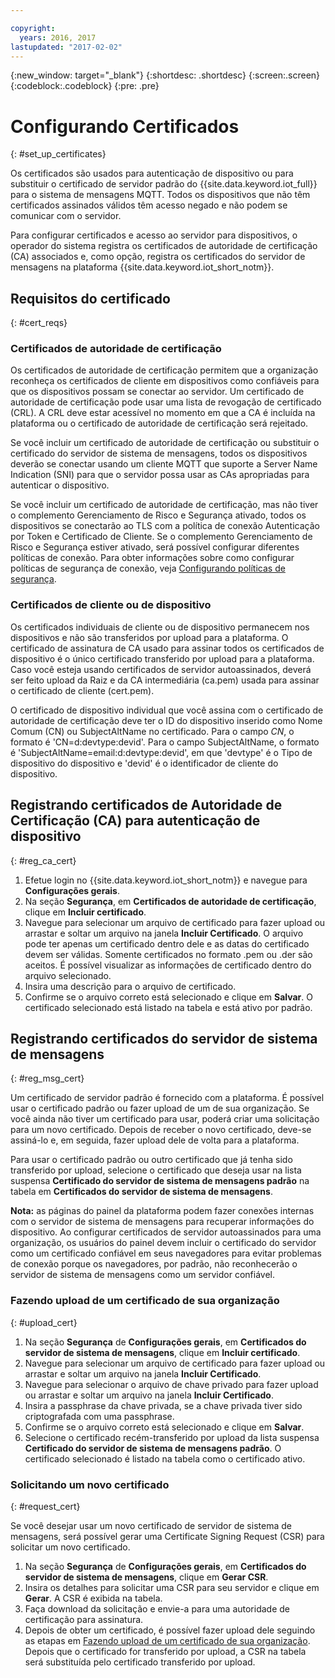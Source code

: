 ```yaml
---

copyright:
  years: 2016, 2017
lastupdated: "2017-02-02"
---
```


{:new_window: target="\_blank"}
{:shortdesc: .shortdesc}
{:screen:.screen}
{:codeblock:.codeblock}
{:pre: .pre}

# Configurando Certificados
{: #set_up_certificates}

Os certificados são usados para autenticação de dispositivo ou para substituir o certificado de servidor padrão do {{site.data.keyword.iot_full}} para o sistema de mensagens MQTT. Todos os dispositivos que não têm certificados assinados válidos têm acesso negado e não podem se comunicar com o servidor.

Para configurar certificados e acesso ao servidor para dispositivos, o operador do sistema registra os certificados de autoridade de certificação (CA) associados e, como opção, registra os certificados do servidor de mensagens na plataforma {{site.data.keyword.iot_short_notm}}.

## Requisitos do certificado
{: #cert_reqs}

### Certificados de autoridade de certificação
Os certificados de autoridade de certificação permitem que a organização reconheça os certificados de cliente em dispositivos como confiáveis para que os dispositivos possam se conectar ao servidor. Um certificado de autoridade de certificação pode usar uma lista de revogação de certificado (CRL). A CRL deve estar acessível no momento em que a CA é incluída na plataforma ou o certificado de autoridade de certificação será rejeitado.

Se você incluir um certificado de autoridade de certificação ou substituir o certificado do servidor de sistema de mensagens, todos os dispositivos deverão se conectar usando um cliente MQTT que suporte a Server Name Indication (SNI) para que o servidor possa usar as CAs apropriadas para autenticar o dispositivo.

Se você incluir um certificado de autoridade de certificação, mas não tiver o complemento Gerenciamento de Risco e Segurança ativado, todos os dispositivos se conectarão ao TLS com a política de conexão Autenticação por Token e Certificado de Cliente. Se o complemento Gerenciamento de Risco e Segurança estiver ativado, será possível configurar diferentes políticas de conexão. Para obter informações sobre como configurar políticas de segurança de conexão, veja [Configurando políticas de segurança](set_up_policies.html).

### Certificados de cliente ou de dispositivo
Os certificados individuais de cliente ou de dispositivo permanecem nos dispositivos e não são transferidos por upload para a plataforma. O certificado de assinatura de CA usado para assinar todos os certificados de dispositivo é o único certificado transferido por upload para a plataforma. Caso você esteja usando certificados de servidor autoassinados, deverá ser feito upload da Raiz e da CA intermediária (ca.pem) usada para assinar o certificado de cliente (cert.pem).

O certificado de dispositivo individual que você assina com o certificado de autoridade de certificação deve ter o ID do dispositivo inserido como Nome Comum (CN) ou SubjectAltName no certificado. Para o campo *CN*, o formato é 'CN=d:devtype:devid'. Para o campo SubjectAltName, o formato é 'SubjectAltName=email:d:devtype:devid', em que 'devtype' é o Tipo de dispositivo do dispositivo e 'devid' é o identificador de cliente do dispositivo.

## Registrando certificados de Autoridade de Certificação (CA) para autenticação de dispositivo
{: #reg_ca_cert}

1. Efetue login no {{site.data.keyword.iot_short_notm}} e navegue para **Configurações gerais**.
2. Na seção **Segurança**, em **Certificados de autoridade de certificação**, clique em **Incluir certificado**.
3. Navegue para selecionar um arquivo de certificado para fazer upload ou arrastar e soltar um arquivo na janela **Incluir Certificado**. O arquivo pode ter apenas um certificado dentro dele e as datas do certificado devem ser válidas. Somente certificados no formato .pem ou .der são aceitos. É possível visualizar as informações de certificado dentro do arquivo selecionado.
4. Insira uma descrição para o arquivo de certificado.
5. Confirme se o arquivo correto está selecionado e clique em **Salvar**. O certificado selecionado está listado na tabela e está ativo por padrão.

## Registrando certificados do servidor de sistema de mensagens
{: #reg_msg_cert}

Um certificado de servidor padrão é fornecido com a plataforma. É possível usar o certificado padrão ou fazer upload de um de sua organização. Se você ainda não tiver um certificado para usar, poderá criar uma solicitação para um novo certificado. Depois de receber o novo certificado, deve-se assiná-lo e, em seguida, fazer upload dele de volta para a plataforma.

Para usar o certificado padrão ou outro certificado que já tenha sido transferido por upload, selecione o certificado que deseja usar na lista suspensa **Certificado do servidor de sistema de mensagens padrão** na tabela em **Certificados do servidor de sistema de mensagens**.

**Nota:** as páginas do painel da plataforma podem fazer conexões internas com o servidor de sistema de mensagens para recuperar informações do dispositivo. Ao configurar certificados de servidor autoassinados para uma organização, os usuários do painel devem incluir o certificado do servidor como um certificado confiável em seus navegadores para evitar problemas de conexão porque os navegadores, por padrão, não reconhecerão o servidor de sistema de mensagens como um servidor confiável.

### Fazendo upload de um certificado de sua organização
{: #upload_cert}
1. Na seção **Segurança** de **Configurações gerais**, em **Certificados do servidor de sistema de mensagens**, clique em **Incluir certificado**.
2. Navegue para selecionar um arquivo de certificado para fazer upload ou arrastar e soltar um arquivo na janela **Incluir Certificado**.
3. Navegue para selecionar o arquivo de chave privado para fazer upload ou arrastar e soltar um arquivo na janela **Incluir Certificado**.  
4. Insira a passphrase da chave privada, se a chave privada tiver sido criptografada com uma passphrase.
5. Confirme se o arquivo correto está selecionado e clique em **Salvar**.
6. Selecione o certificado recém-transferido por upload da lista suspensa **Certificado do servidor de sistema de mensagens padrão**. O certificado selecionado é listado na tabela como o certificado ativo.

### Solicitando um novo certificado
{: #request_cert}

Se você desejar usar um novo certificado de servidor de sistema de mensagens, será possível gerar uma Certificate Signing Request (CSR) para solicitar um novo certificado.

 1. Na seção **Segurança** de **Configurações gerais**, em **Certificados do servidor de sistema de mensagens**, clique em **Gerar CSR**.
 2. Insira os detalhes para solicitar uma CSR para seu servidor e clique em **Gerar**. A CSR é exibida na tabela.
 3. Faça download da solicitação e envie-a para uma autoridade de certificação para assinatura.
 4. Depois de obter um certificado, é possível fazer upload dele seguindo as etapas em [Fazendo upload de um certificado de sua organização](#upload_cert). Depois que o certificado for transferido por upload, a CSR na tabela será substituída pelo certificado transferido por upload.
